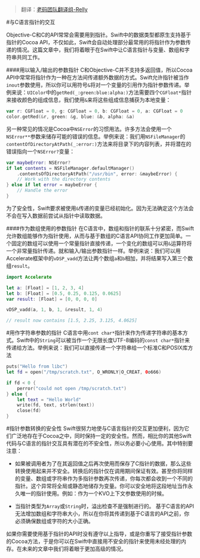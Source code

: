 > 翻译：[老码团队翻译组-Relly](http://weibo.com/penguinliong/)  

#与C语言指针的交互

Objective-C和C的API常常会需要用到指针。Swift中的数据类型都原生支持基于指针的Cocoa API，不仅如此，Swift会自动处理部分最常用的将指针作为参数传递的情况。这篇文章中，我们将着眼于在Swift中让C语言指针与变量、数组和字符串共同工作。

####用以输入/输出的参数指针
C和Objective-C并不支持多返回值，所以Cocoa API中常常将指针作为一种在方法间传递额外数据的方式。Swift允许指针被当作`inout`参数使用，所以你可以用符号`&`将对一个变量的引用作为指针参数传递。举例来说：`UIColor`中的`getRed(_:green:blue:alpha:)`方法需要四个`CGFloat*`指针来接收颜色的组成信息，我们使用`&`来将这些组成信息捕获为本地变量：
```swift
var r: CGFloat = 0, g: CGFloat = 0, b: CGFloat = 0, a: CGFloat = 0
color.getRed(&r, green: &g, blue: &b, alpha: &a)
```
另一种常见的情况是Cocoa中`NSError`的习惯用法。许多方法会使用一个`NSError**`参数来储存可能的错误的信息。举例来说：我们用`NSFileManager`的`contentOfDirectoryAtPath(_:error:)`方法来将目录下的内容列表，并将潜在的错误指向一个`NSError?`变量：
```swift
var maybeError: NSError?
if let contents = NSFileManager.defaultManager()
	.contentsOfDirectoryAtPath("/usr/bin", error: &maybeError) {
	// Work with the directory contents
} else if let error = maybeError {
	// Handle the error
}
```
为了安全性，Swift要求被使用`&`传递的变量已经初始化。因为无法确定这个方法会不会在写入数据前尝试从指针中读取数据。

####作为数组使用的参数指针
在C语言中，数组和指针的联系十分紧密，而Swift允许数组能够作为指针使用，从而与基于数组的C语言API协同工作更加简单。一个固定的数组可以使用一个常量指针直接传递，一个变化的数组可以用`&`运算符将一个非常量指针传递。就和输入/输出参数指针一样。举例来说：我们可以用Accelerate框架中的`vDSP_vadd`方法让两个数组`a`和`b`相加，并将结果写入第三个数组`result`。
```swift
import Accelerate

let a: [Float] = [1, 2, 3, 4]
let b: [Float] = [0.5, 0.25, 0.125, 0.0625]
var result: [Float] = [0, 0, 0, 0]

vDSP_vadd(a, 1, b, 1, &result, 1, 4)

// result now contains [1.5, 2.25, 3.125, 4.0625]
```

#用作字符串参数的指针
C语言中用`cont char*`指针来作为传递字符串的基本方式。Swift中的`String`可以被当作一个无限长度UTF-8编码的`const char*`指针来传递给方法。举例来说：我们可以直接传递一个字符串给一个标准C和POSIX库方法
```swift
puts("Hello from libc")
let fd = open("/tmp/scratch.txt", O_WRONLY|O_CREAT, 0o666)

if fd < 0 {
	perror("could not open /tmp/scratch.txt")
} else {
	let text = "Hello World"
	write(fd, text, strlen(text))
	close(fd)
}
```

#指针参数转换的安全性
Swift很努力地使与C语言指针的交互更加便利，因为它们广泛地存在于Cocoa之中，同时保持一定的安全性。然而，相比你的其他Swift代码与C语言的指针交互具有潜在的不安全性，所以务必要小心使用。其中特别要注意：
- 如果被调用者为了在其返回值之后再次使用而保存了C指针的数据，那么这些转换使用起来并不安全。转换后的指针仅在调用期间保证有效。甚至你将同样的变量、数组或字符串作为多指针参数再次传递，你每次都会收到一个不同的指针。这个异常将全局或静态地储存为变量。你可以安全地将这段地址当作永久唯一的指针使用。例如：作为一个KVO上下文参数使用的时候。

- 当指针类型为`Array`或`String`时，溢出检查不是强制进行的。 基于C语言的API无法增加数组和字符串大小，所以在你将其传递到基于C语言的API之前，你必须确保数组或字符的大小正确。

如果你需要使用基于指针的API时没有遵守以上指导，或是你重写了接受指针参数的Cocoa方法，于是你可以在Swift中直接用不安全的指针来使用未经处理的内存。在未来的文章中我们将着眼于更加高级的情况。